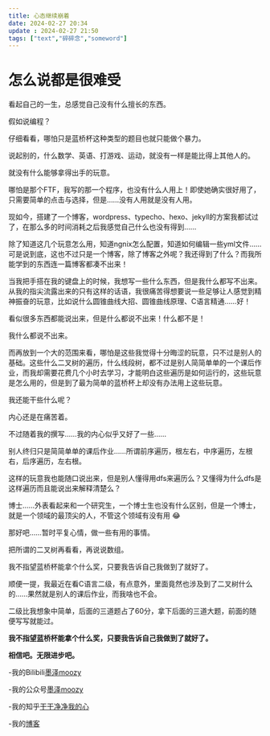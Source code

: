 ```yaml
---
title: 心态继续崩着
date: 2024-02-27 20:34
update : 2024-02-27 21:50
tags: ["text","碎碎念","someword"]
---
```

# 怎么说都是很难受
看起自己的一生，总感觉自己没有什么擅长的东西。  

假如说编程？  

仔细看看，哪怕只是蓝桥杯这种类型的题目也就只能做个暴力。  

说起别的，什么数学、英语、打游戏、运动，就没有一样是能比得上其他人的。  

就没有什么能够拿得出手的玩意。  

哪怕是那个FTF，我写的那一个程序，也没有什么人用上！即使她确实很好用了，只需要简单的点击与选择，但是……没有人用就是没有人用。  

现如今，搭建了一个博客，wordpress、typecho、hexo、jekyll的方案我都试过了，在那么多的时间消耗之后我感觉自己什么也没有得到……  

除了知道这几个玩意怎么用，知道ngnix怎么配置，知道如何编辑一些yml文件……可是说到底，这也不过只是一个博客，除了博客之外呢？我还得到了什么？而我所能学到的东西连一篇博客都凑不出来！  

当我把手搭在我的键盘上的时候，我想写一些什么东西，但是我什么都写不出来。从我的指尖流露出来的只有这样的话语，我很痛苦得想要说一些足够让人感觉到精神振奋的玩意，比如说什么圆锥曲线大招、圆锥曲线原理、C语言精通……好！  

看似很多东西都能说出来，但是什么都说不出来！什么都不是！  

我什么都说不出来。  

而再放到一个大的范围来看，哪怕是这些我觉得十分晦涩的玩意，只不过是别人的基础。这些什么二叉树的遍历，什么线段树，都不过是别人简简单单的一个课后作业，而我却需要花费几个小时去学习，才能明白这些遍历是如何运行的，这些玩意是怎么用的，但是到了最为简单的蓝桥杯上却没有办法用上这些玩意。  

我还能干些什么呢？  

内心还是在痛苦着。  

不过随着我的撰写……我的内心似乎又好了一些……  

别人终归只是简简单单的课后作业……所谓前序遍历，根左右，中序遍历，左根右，后序遍历，左右根。  

这样的玩意我也能随口说出来，但是别人懂得用dfs来遍历么？又懂得为什么dfs是这样遍历而且能说出来解释清楚么？  

博士……外表看起来和一个研究生，一个博士生也没有什么区别，但是一个博士，就是一个领域的最顶尖的人，不管这个领域有没有用 :joy:  

那好吧……暂时平复心情，做一些有用的事情。  

把所谓的二叉树再看看，再说说数组。  

我不指望蓝桥杯能拿个什么奖，只要我告诉自己我做到了就好了。  

顺便一提，我最近在看C语言二级，有点意外，里面竟然也涉及到了二叉树什么的……果然就是别人的课后作业，而我啥也不会。  

二级比我想象中简单，后面的三道题占了60分，拿下后面的三道大题，前面的随便写写就能过。  

**我不指望蓝桥杯能拿个什么奖，只要我告诉自己我做到了就好了。**

**相信吧。无限进步吧。**  

-我的Bilibili[墨泽moozy]( https://space.bilibili.com/441318523 "欢迎您！")  

-我的公众号[墨泽moozy](#hellomoozy)  

-我的知乎[干干净净我的心](https://www.zhihu.com/people/gan-gan-jing-jing-51-90 "欢迎关注")

-我的[博客](https://moozy.space "欢迎到访！")